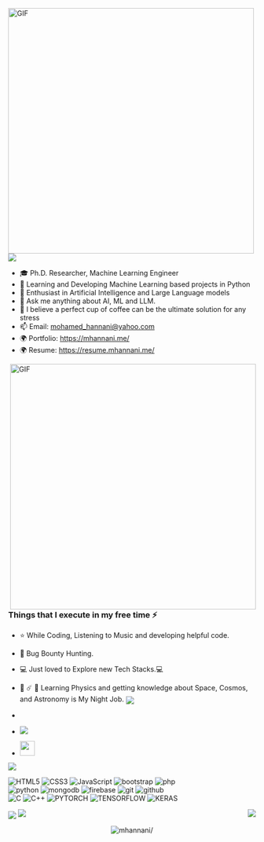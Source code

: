 <img align="left" alt="GIF" src="gif3.gif" width="500"/>
<img align="center" src="about.png?raw=true"/>

- 🎓 Ph.D. Researcher, Machine Learning Engineer
- 🔭 Learning and Developing Machine Learning based projects in Python
- 🌱 Enthusiast in Artificial Intelligence and Large Language models
- 💬 Ask me anything about AI, ML and LLM.
- 🍵 I believe a perfect cup of coffee can be the ultimate solution for any stress
- 📫 Email: mohamed_hannani@yahoo.com
- 🌍 Portfolio: https://mhannani.me/
- 🌍 Resume: https://resume.mhannani.me/

<img align="right" alt="GIF" src="data-science.gif" width="500"/>


##
### Things that I execute in my free time ⚡
- ⭐️ While Coding, Listening to Music and developing helpful code.
- :closed_lock_with_key: Bug Bounty Hunting.
- :computer: Just loved to Explore new Tech Stacks.💻
- 🌌 ☄️ 🔭 Learning Physics and getting knowledge about Space, Cosmos, and Astronomy is My Night Job.
  <img align="center" src="connect.png?raw=true"/>

- <a href="https://www.instagram.com/m__hannani/">
- <a href="https://twitter.com/Mohamed_Hanani4"><img src="https://img.shields.io/badge/twitter%20@Mohamed_Hanani4-DD2476?style=for-the-badge&logo=twitter&logoColor=white"/></a>
- <a href="https://www.linkedin.com/in/mhannani/"><img height="30px" src="https://img.shields.io/badge/My%20Linkedin:%20hannani-DD2476?style=for-the-badge&logo=linkedin&logoColor=white"/></a>

<img align="center" src="skills.png?raw=true">

![HTML5](https://img.shields.io/badge/html%205-grey?style=for-the-badge&logo=html5&logoColor=white&labelColor=8E2DE2)
![CSS3](https://img.shields.io/badge/css%203-grey?style=for-the-badge&logo=css3&logoColor=white&labelColor=8E2DE2)
![JavaScript](https://img.shields.io/badge/-JavaScript-grey?style=for-the-badge&logo=javascript&logoColor=white&labelColor=8E2DE2)
![bootstrap](https://img.shields.io/badge/-bootstrap-grey?style=for-the-badge&logo=bootstrap&logoColor=white&labelColor=8E2DE2)
![php](https://img.shields.io/badge/-php-grey?style=for-the-badge&logo=php&logoColor=white&labelColor=8E2DE2)
<br>
![python](https://img.shields.io/badge/-python-grey?style=for-the-badge&logo=python&logoColor=white&labelColor=8E2DE2)
![mongodb](https://img.shields.io/badge/-mongodb-grey?style=for-the-badge&logo=mongodb&logoColor=white&labelColor=8E2DE2)
![firebase](https://img.shields.io/badge/-firebase-grey?style=for-the-badge&logo=firebase&logoColor=white&labelColor=8E2DE2)
![git](https://img.shields.io/badge/-git-grey?style=for-the-badge&logo=git&logoColor=white&labelColor=8E2DE2)
![github](https://img.shields.io/badge/-github-grey?style=for-the-badge&logo=github&logoColor=white&labelColor=8E2DE2)
<br>
![C](https://img.shields.io/badge/-c-grey?style=for-the-badge&logo=C&logoColor=white&labelColor=8E2DE2)
![C++](https://img.shields.io/badge/-C++-grey?style=for-the-badge&logo=C%2B%2B&logoColor=white&labelColor=8E2DE2)
![PYTORCH](https://img.shields.io/badge/-PYTORCH-grey?style=for-the-badge&logo=PYTORCH&logoColor=white&labelColor=8E2DE2)
![TENSORFLOW](https://img.shields.io/badge/-TENSORFLOW-grey?style=for-the-badge&logo=TENSORFLOW&logoColor=white&labelColor=8E2DE2)
![KERAS](https://img.shields.io/badge/-KERAS-grey?style=for-the-badge&logo=KERAS&logoColor=white&labelColor=8E2DE2)


<img align="center" src="git.png?raw=true"/>
<img align="right" src="https://github-readme-stats.vercel.app/api/top-langs/?username=mhannani&theme=radical&&count_private=true&title_color=8E2DE2&text_color=fff"/>
<img src="https://github-readme-stats.vercel.app/api?username=mhannani&show_icons=true&count_private=true&bg_color=30,e94393,6e25db&title_color=fff&text_color=fff&icon_color=8E2DE2">


<p align="center">
<img src=https://komarev.com/ghpvc/?username=mhannani alt=mhannani/>
</p>



